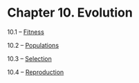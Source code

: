 <h1 class="chapter-title">Chapter 10. Evolution</h1>
<div class="quad-grid">
    <div></div>
    <div>
        <p class="main-text small-text">10.1 – <a href="#/section-10.1">Fitness</a></p>
        <p class="main-text small-text">10.2 – <a href="#/section-10.2">Populations</a></p>
    </div>
    <div>
        <p class="main-text small-text">10.3 – <a href="#/section-10.3">Selection</a></p>
        <p class="main-text small-text">10.4 – <a href="#/section-10.4">Reproduction</a></p>
    </div>
    <div></div>
</div>
